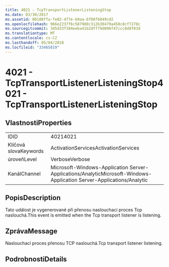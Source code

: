 ```yaml
---
title: 4021 - TcpTransportListenerListeningStop
ms.date: 03/30/2017
ms.assetid: 00108ffa-fe02-477e-b9aa-6f08f6849cd2
ms.openlocfilehash: 966e2237f6c587988c312b30479a458c8cf7278c
ms.sourcegitcommit: 3d5d33f384eeba41b2dff79d096f47ccc8d8f03d
ms.translationtype: MT
ms.contentlocale: cs-CZ
ms.lasthandoff: 05/04/2018
ms.locfileid: "33465819"
---
```

# <a name="4021---tcptransportlistenerlisteningstop"></a><span data-ttu-id="48cf4-102">4021 - TcpTransportListenerListeningStop</span><span class="sxs-lookup"><span data-stu-id="48cf4-102">4021 - TcpTransportListenerListeningStop</span></span>
## <a name="properties"></a><span data-ttu-id="48cf4-103">Vlastnosti</span><span class="sxs-lookup"><span data-stu-id="48cf4-103">Properties</span></span>  
  
|||  
|-|-|  
|<span data-ttu-id="48cf4-104">ID</span><span class="sxs-lookup"><span data-stu-id="48cf4-104">ID</span></span>|<span data-ttu-id="48cf4-105">4021</span><span class="sxs-lookup"><span data-stu-id="48cf4-105">4021</span></span>|  
|<span data-ttu-id="48cf4-106">Klíčová slova</span><span class="sxs-lookup"><span data-stu-id="48cf4-106">Keywords</span></span>|<span data-ttu-id="48cf4-107">ActivationServices</span><span class="sxs-lookup"><span data-stu-id="48cf4-107">ActivationServices</span></span>|  
|<span data-ttu-id="48cf4-108">úroveň</span><span class="sxs-lookup"><span data-stu-id="48cf4-108">Level</span></span>|<span data-ttu-id="48cf4-109">Verbose</span><span class="sxs-lookup"><span data-stu-id="48cf4-109">Verbose</span></span>|  
|<span data-ttu-id="48cf4-110">Kanál</span><span class="sxs-lookup"><span data-stu-id="48cf4-110">Channel</span></span>|<span data-ttu-id="48cf4-111">Microsoft-Windows-Application Server-Applications/Analytic</span><span class="sxs-lookup"><span data-stu-id="48cf4-111">Microsoft-Windows-Application Server-Applications/Analytic</span></span>|  
  
## <a name="description"></a><span data-ttu-id="48cf4-112">Popis</span><span class="sxs-lookup"><span data-stu-id="48cf4-112">Description</span></span>  
 <span data-ttu-id="48cf4-113">Tato událost je vygenerované při přenosu naslouchací proces Tcp naslouchá.</span><span class="sxs-lookup"><span data-stu-id="48cf4-113">This event is emitted when the Tcp transport listener is listening.</span></span>  
  
## <a name="message"></a><span data-ttu-id="48cf4-114">Zpráva</span><span class="sxs-lookup"><span data-stu-id="48cf4-114">Message</span></span>  
 <span data-ttu-id="48cf4-115">Naslouchací proces přenosu TCP naslouchá.</span><span class="sxs-lookup"><span data-stu-id="48cf4-115">Tcp transport listener listening.</span></span>  
  
## <a name="details"></a><span data-ttu-id="48cf4-116">Podrobnosti</span><span class="sxs-lookup"><span data-stu-id="48cf4-116">Details</span></span>
